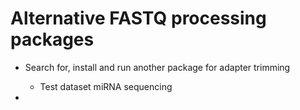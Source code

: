 # Alternative FASTQ processing packages

* Search for, install and run another package for adapter trimming

	* Test dataset miRNA sequencing
	
* 
